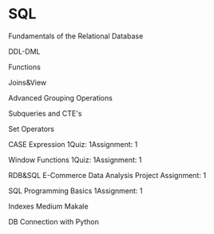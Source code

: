# SQL

Fundamentals of the Relational Database

 DDL-DML

 Functions

 Joins&View

 Advanced Grouping Operations

 Subqueries and CTE's

 Set Operators

 CASE Expression
1Quiz: 1Assignment: 1

 Window Functions
1Quiz: 1Assignment: 1

 RDB&SQL E-Commerce Data Analysis Project
Assignment: 1

 SQL Programming Basics
1Assignment: 1

 Indexes
 Medium Makale 
<a href="https://berkemrecabuk.medium.com/execution-plan-nas%C4%B1l-i%CC%87ncelenmelidir-part-1-70f30be0f88d"></a>
<a href="https://berkemrecabuk.medium.com/execution-plan-nas%C4%B1l-i%CC%87ncelenmelidir-part-2-b475c35fcfe9"></a>
<a href="https://berkemrecabuk.medium.com/execution-plan-nasil-incelenmelidir-part-3-e2a1a38fb285"></a>
 
 DB Connection with Python
